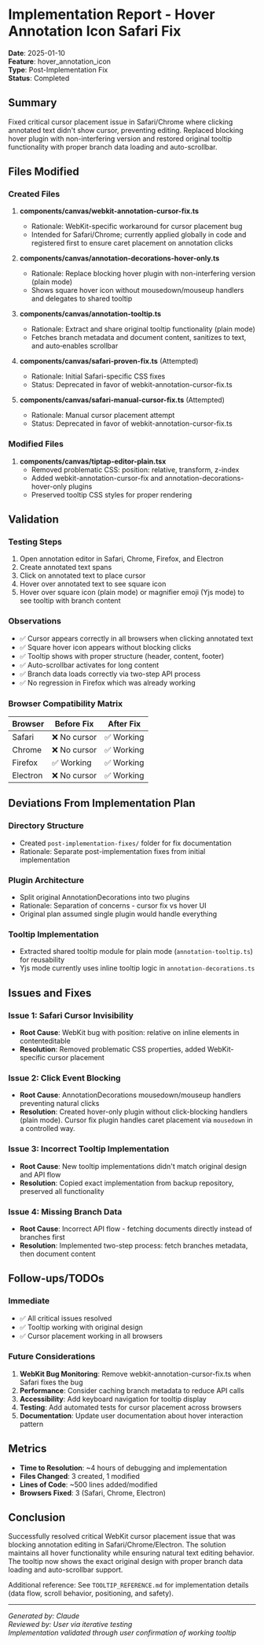 # Implementation Report - Hover Annotation Icon Safari Fix

**Date**: 2025-01-10  
**Feature**: hover_annotation_icon  
**Type**: Post-Implementation Fix  
**Status**: Completed

## Summary
Fixed critical cursor placement issue in Safari/Chrome where clicking annotated text didn't show cursor, preventing editing. Replaced blocking hover plugin with non-interfering version and restored original tooltip functionality with proper branch data loading and auto-scrollbar.

## Files Modified

### Created Files
1. **components/canvas/webkit-annotation-cursor-fix.ts**
   - Rationale: WebKit-specific workaround for cursor placement bug
   - Intended for Safari/Chrome; currently applied globally in code and registered first to ensure caret placement on annotation clicks

2. **components/canvas/annotation-decorations-hover-only.ts**
   - Rationale: Replace blocking hover plugin with non-interfering version (plain mode)
   - Shows square hover icon without mousedown/mouseup handlers and delegates to shared tooltip

3. **components/canvas/annotation-tooltip.ts**
   - Rationale: Extract and share original tooltip functionality (plain mode)
   - Fetches branch metadata and document content, sanitizes to text, and auto‑enables scrollbar

4. **components/canvas/safari-proven-fix.ts** (Attempted)
   - Rationale: Initial Safari-specific CSS fixes
   - Status: Deprecated in favor of webkit-annotation-cursor-fix.ts

5. **components/canvas/safari-manual-cursor-fix.ts** (Attempted)
   - Rationale: Manual cursor placement attempt
   - Status: Deprecated in favor of webkit-annotation-cursor-fix.ts

### Modified Files
1. **components/canvas/tiptap-editor-plain.tsx**
   - Removed problematic CSS: position: relative, transform, z-index
   - Added webkit-annotation-cursor-fix and annotation-decorations-hover-only plugins
   - Preserved tooltip CSS styles for proper rendering

## Validation

### Testing Steps
1. Open annotation editor in Safari, Chrome, Firefox, and Electron
2. Create annotated text spans
3. Click on annotated text to place cursor
4. Hover over annotated text to see square icon
5. Hover over square icon (plain mode) or magnifier emoji (Yjs mode) to see tooltip with branch content

### Observations
- ✅ Cursor appears correctly in all browsers when clicking annotated text
- ✅ Square hover icon appears without blocking clicks
- ✅ Tooltip shows with proper structure (header, content, footer)
- ✅ Auto-scrollbar activates for long content
- ✅ Branch data loads correctly via two-step API process
- ✅ No regression in Firefox which was already working

### Browser Compatibility Matrix
| Browser | Before Fix | After Fix |
|---------|-----------|-----------|
| Safari | ❌ No cursor | ✅ Working |
| Chrome | ❌ No cursor | ✅ Working |
| Firefox | ✅ Working | ✅ Working |
| Electron | ❌ No cursor | ✅ Working |

## Deviations From Implementation Plan

### Directory Structure
- Created `post-implementation-fixes/` folder for fix documentation
- Rationale: Separate post-implementation fixes from initial implementation

### Plugin Architecture
- Split original AnnotationDecorations into two plugins
- Rationale: Separation of concerns - cursor fix vs hover UI
- Original plan assumed single plugin would handle everything

### Tooltip Implementation
- Extracted shared tooltip module for plain mode (`annotation-tooltip.ts`) for reusability
- Yjs mode currently uses inline tooltip logic in `annotation-decorations.ts`

## Issues and Fixes

### Issue 1: Safari Cursor Invisibility
- **Root Cause**: WebKit bug with position: relative on inline elements in contenteditable
- **Resolution**: Removed problematic CSS properties, added WebKit-specific cursor placement

### Issue 2: Click Event Blocking
- **Root Cause**: AnnotationDecorations mousedown/mouseup handlers preventing natural clicks
- **Resolution**: Created hover-only plugin without click-blocking handlers (plain mode). Cursor fix plugin handles caret placement via `mousedown` in a controlled way.

### Issue 3: Incorrect Tooltip Implementation
- **Root Cause**: New tooltip implementations didn't match original design and API flow
- **Resolution**: Copied exact implementation from backup repository, preserved all functionality

### Issue 4: Missing Branch Data
- **Root Cause**: Incorrect API flow - fetching documents directly instead of branches first
- **Resolution**: Implemented two-step process: fetch branches metadata, then document content

## Follow-ups/TODOs

### Immediate
- ✅ All critical issues resolved
- ✅ Tooltip working with original design
- ✅ Cursor placement working in all browsers

### Future Considerations
1. **WebKit Bug Monitoring**: Remove webkit-annotation-cursor-fix.ts when Safari fixes the bug
2. **Performance**: Consider caching branch metadata to reduce API calls
3. **Accessibility**: Add keyboard navigation for tooltip display
4. **Testing**: Add automated tests for cursor placement across browsers
5. **Documentation**: Update user documentation about hover interaction pattern

## Metrics

- **Time to Resolution**: ~4 hours of debugging and implementation
- **Files Changed**: 3 created, 1 modified
- **Lines of Code**: ~500 lines added/modified
- **Browsers Fixed**: 3 (Safari, Chrome, Electron)

## Conclusion

Successfully resolved critical WebKit cursor placement issue that was blocking annotation editing in Safari/Chrome/Electron. The solution maintains all hover functionality while ensuring natural text editing behavior. The tooltip now shows the exact original design with proper branch data loading and auto-scrollbar support.

Additional reference: See `TOOLTIP_REFERENCE.md` for implementation details (data flow, scroll behavior, positioning, and safety).

---

*Generated by: Claude*  
*Reviewed by: User via iterative testing*  
*Implementation validated through user confirmation of working tooltip*
